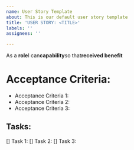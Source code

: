 ```yaml
---
name: User Story Template
about: This is our default user story template
title: 'USER STORY: <TITLE>'
labels: ''
assignees: ''

---
```


As a **role**I can**capability**so that**received benefit**

# Acceptance Criteria:
* Acceptance Criteria 1:
* Acceptance Criteria 2:
* Acceptance Criteria 3:


## Tasks:
[] Task 1:
[] Task 2:
[] Task 3:
